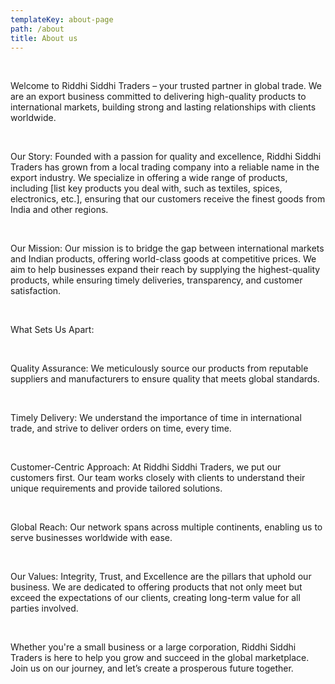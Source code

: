 ```yaml
---
templateKey: about-page
path: /about
title: About us
---
```

<br>

Welcome to Riddhi Siddhi Traders – your trusted partner in global trade. We are an export business committed to delivering high-quality products to international markets, building strong and lasting relationships with clients worldwide.

<br>

Our Story: Founded with a passion for quality and excellence, Riddhi Siddhi Traders has grown from a local trading company into a reliable name in the export industry. We specialize in offering a wide range of products, including \[list key products you deal with, such as textiles, spices, electronics, etc.], ensuring that our customers receive the finest goods from India and other regions.

<br>

Our Mission: Our mission is to bridge the gap between international markets and Indian products, offering world-class goods at competitive prices. We aim to help businesses expand their reach by supplying the highest-quality products, while ensuring timely deliveries, transparency, and customer satisfaction.

<br>

What Sets Us Apart:

<br>

Quality Assurance: We meticulously source our products from reputable suppliers and manufacturers to ensure quality that meets global standards.

<br>

Timely Delivery: We understand the importance of time in international trade, and strive to deliver orders on time, every time.

<br>

Customer-Centric Approach: At Riddhi Siddhi Traders, we put our customers first. Our team works closely with clients to understand their unique requirements and provide tailored solutions.

<br>

Global Reach: Our network spans across multiple continents, enabling us to serve businesses worldwide with ease.

<br>

Our Values: Integrity, Trust, and Excellence are the pillars that uphold our business. We are dedicated to offering products that not only meet but exceed the expectations of our clients, creating long-term value for all parties involved.

<br>

Whether you're a small business or a large corporation, Riddhi Siddhi Traders is here to help you grow and succeed in the global marketplace. Join us on our journey, and let’s create a prosperous future together.